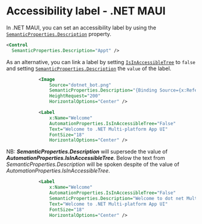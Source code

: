 # Accessibility label - .NET MAUI

In .NET MAUI, you can set an accessibility label by using the [`SemanticProperties.Description`](https://learn.microsoft.com/en-us/dotnet/api/microsoft.maui.controls.semanticproperties.descriptionproperty#microsoft-maui-controls-semanticproperties-descriptionproperty) property.

```xml
<Control 
  SemanticProperties.Description="Appt" />
```

As an alternative, you can link a label by setting [`IsInAccessibleTree`](https://learn.microsoft.com/en-us/dotnet/api/microsoft.maui.controls.automationproperties.isinaccessibletreeproperty#microsoft-maui-controls-automationproperties-isinaccessibletreeproperty) to `false` and setting [`SemanticProperties.Description`](https://learn.microsoft.com/en-us/dotnet/api/microsoft.maui.controls.semanticproperties.descriptionproperty#microsoft-maui-controls-semanticproperties-descriptionproperty) the `value` of the label.

```xml
            <Image
                Source="dotnet_bot.png"
                SemanticProperties.Description="{Binding Source={x:Reference Welcome}, Path=Text}"
                HeightRequest="200"
                HorizontalOptions="Center" />

            <Label
                x:Name="Welcome"
                AutomationProperties.IsInAccessibleTree="False"
                Text="Welcome to .NET Multi-platform App UI"
                FontSize="18"
                HorizontalOptions="Center" />

```

NB: ***SemanticProperties.Description*** will supersede the value of ***AutomationProperties.IsInAccessibleTree***. Below the text from *SemanticProperties.Description* will be spoken despite of the value of *AutomationProperties.IsInAccessibleTree*.

```xml
            <Label
                x:Name="Welcome"
                AutomationProperties.IsInAccessibleTree="False"
                SemanticProperties.Description="Welcome to dot net Multi platform App U I"
                Text="Welcome to .NET Multi-platform App UI"
                FontSize="18"
                HorizontalOptions="Center" />
```

